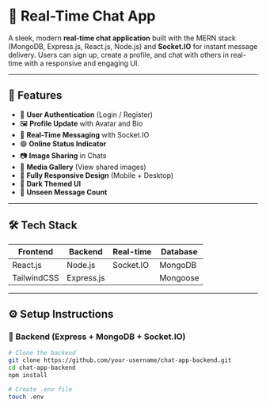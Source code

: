 # 💬 Real-Time Chat App

A sleek, modern **real-time chat application** built with the MERN stack (MongoDB, Express.js, React.js, Node.js) and **Socket.IO** for instant message delivery. Users can sign up, create a profile, and chat with others in real-time with a responsive and engaging UI.

---

## 🚀 Features

- 🔐 **User Authentication** (Login / Register)
- 🖼️ **Profile Update** with Avatar and Bio
- 💬 **Real-Time Messaging** with Socket.IO
- 🟢 **Online Status Indicator**
- 📷 **Image Sharing** in Chats
- 📁 **Media Gallery** (View shared images)
- 📱 **Fully Responsive Design** (Mobile + Desktop)
- 🌙 **Dark Themed UI**
- 🔔 **Unseen Message Count**

---

## 🛠️ Tech Stack

| Frontend   | Backend      | Real-time     | Database   |
|------------|--------------|---------------|------------|
| React.js   | Node.js      | Socket.IO     | MongoDB    |
| TailwindCSS| Express.js   |               | Mongoose   |

---

## ⚙️ Setup Instructions

### 🔧 Backend (Express + MongoDB + Socket.IO)

```bash
# Clone the backend
git clone https://github.com/your-username/chat-app-backend.git
cd chat-app-backend
npm install

# Create .env file
touch .env

